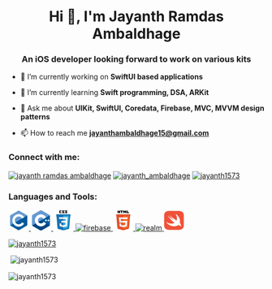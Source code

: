 <h1 align="center">Hi 👋, I'm Jayanth Ramdas Ambaldhage</h1>
<h3 align="center">An iOS developer looking forward to work on various kits</h3>



- 🔭 I’m currently working on **SwiftUI based applications**

- 🌱 I’m currently learning **Swift programming, DSA, ARKit**

- 💬 Ask me about **UIKit, SwiftUI, Coredata, Firebase, MVC, MVVM design patterns**

- 📫 How to reach me **jayanthambaldhage15@gmail.com**

<h3 align="left">Connect with me:</h3>
<p align="left">
<a href="https://linkedin.com/in/jayanth ramdas ambaldhage" target="blank"><img align="center" src="https://raw.githubusercontent.com/rahuldkjain/github-profile-readme-generator/master/src/images/icons/Social/linked-in-alt.svg" alt="jayanth ramdas ambaldhage" height="30" width="40" /></a>
<a href="https://instagram.com/jayanth_ambaldhage" target="blank"><img align="center" src="https://raw.githubusercontent.com/rahuldkjain/github-profile-readme-generator/master/src/images/icons/Social/instagram.svg" alt="jayanth_ambaldhage" height="30" width="40" /></a>
<a href="https://www.leetcode.com/jayanth1573" target="blank"><img align="center" src="https://raw.githubusercontent.com/rahuldkjain/github-profile-readme-generator/master/src/images/icons/Social/leet-code.svg" alt="jayanth1573" height="30" width="40" /></a>
</p>

<h3 align="left">Languages and Tools:</h3>
<p align="left"> <a href="https://www.cprogramming.com/" target="_blank" rel="noreferrer"> <img src="https://raw.githubusercontent.com/devicons/devicon/master/icons/c/c-original.svg" alt="c" width="40" height="40"/> </a> <a href="https://www.w3schools.com/cpp/" target="_blank" rel="noreferrer"> <img src="https://raw.githubusercontent.com/devicons/devicon/master/icons/cplusplus/cplusplus-original.svg" alt="cplusplus" width="40" height="40"/> </a> <a href="https://www.w3schools.com/css/" target="_blank" rel="noreferrer"> <img src="https://raw.githubusercontent.com/devicons/devicon/master/icons/css3/css3-original-wordmark.svg" alt="css3" width="40" height="40"/> </a> <a href="https://firebase.google.com/" target="_blank" rel="noreferrer"> <img src="https://www.vectorlogo.zone/logos/firebase/firebase-icon.svg" alt="firebase" width="40" height="40"/> </a> <a href="https://www.w3.org/html/" target="_blank" rel="noreferrer"> <img src="https://raw.githubusercontent.com/devicons/devicon/master/icons/html5/html5-original-wordmark.svg" alt="html5" width="40" height="40"/> </a> <a href="https://realm.io/" target="_blank" rel="noreferrer"> <img src="https://raw.githubusercontent.com/bestofjs/bestofjs-webui/8665e8c267a0215f3159df28b33c365198101df5/public/logos/realm.svg" alt="realm" width="40" height="40"/> </a> <a href="https://developer.apple.com/swift/" target="_blank" rel="noreferrer"> <img src="https://raw.githubusercontent.com/devicons/devicon/master/icons/swift/swift-original.svg" alt="swift" width="40" height="40"/> </a> </p>

<p align="left"> <a href="https://github.com/ryo-ma/github-profile-trophy"><img src="https://github-profile-trophy.vercel.app/?username=jayanth1573" alt="jayanth1573" /></a> </p>

<p>&nbsp;<img align="center" src="https://github-readme-stats.vercel.app/api?username=jayanth1573&show_icons=true&locale=en" alt="jayanth1573" /></p>

<p><img align="center" src="https://github-readme-streak-stats.herokuapp.com/?user=jayanth1573&" alt="jayanth1573" /></p>
